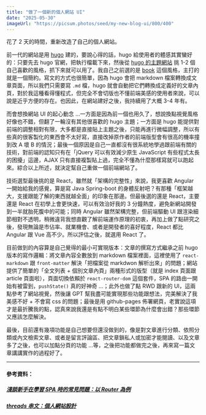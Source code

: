 ```yaml
---
title: "做了一個新的個人網站 UI"
date: "2025-05-30"
imageUrl: "https://picsum.photos/seed/my-new-blog-ui/800/400"
---
```


花了 2 天的時間，重新改造了自己的個人網站。

前一代的網站是用 [hugo](https://gohugo.io/) 建的，要說心得的話，hugo 給使用者的體感其實蠻好的：只要先去 hugo 官網，把執行檔載下來，然後從 [hugo 的主題網站](https://themes.gohugo.io/) 挑 1-2 個自己喜歡的風格，抓下來就可以用了。我自己之前選的是 [book](https://themes.gohugo.io/themes/hugo-book/) 這個風格，主打的就是一個簡約。寫文的方式也很簡單，因為 hugo 會把 markdown 檔案轉換成文章頁面，所以我們只需要寫 `.md` 檔，hugo 就會自動把它們轉換成定義好的文章內頁，對於我這種看得懂程式，但完全不會切版也不懂前端美感的使用者來說，可以說是近乎方便的存在。也因此，在網站建好之後，我持續用了大概 3-4 年有。

而會想換網站 UI 的起心動念 ...一方面是因為前一個也用久了，想說換點視覺風格好像也不錯，但翻了一輪沒有其他很喜歡的 hugo 主題；一方面是 hugo 能提供對前端的調整相對有限，大多都是直接貼上主題之後，只能再進行微幅調整，所以有些真的很客製化的東西會不太好寫，直接改掉原作者的前端版型會有很高的機率撞到改 A 壞 B 的情況；最後一個原因是自己一直都沒有很系統地學過跟前端有關的技術，對前端的認知只有在「jQuery 可以有效減少原生 JavaScript 有些程式太長的困擾」這邊，AJAX 只有直接複製貼上過，完全不懂為什麼那樣寫就可以跑起來。綜合以上所述，就決定幫自己重做一個前端網站了。

技術選型最後挑的是 React，雖然就「架構的完整性」來說，我更喜歡 Angular 一開始給我的感覺，算是寫 Java Spring-boot 的身體反射吧？有那種「框架越大，支援跟能了解的東西就越全面」的印象在那邊。但最後選的還是 React，主要還是 React 在初學上會更快速，可以有效治好我的 3 分鐘熱度，避免新網站開發到一半就胎死腹中的可能；同時 Angular 雖然架構完整，但前端驅動 UI 跟渲染細節相對不透明，稍微違背我想直觀了解前端運作原理的初衷，再加上做了點研究之後，發現無論是市佔率、就業機會、或者是開發者的喜好程度，React 都比 Angular 跟 Vue 高不少。所以評估之後，就選用 React 了。

目前做到的內容算是自己覺得的最小可實現版本：文章的撰寫方式繼承之前 hugo 版本的寫作邏輯：將文章內容全數放到 markdown 檔案裡面，這裡使用了 `react-markdown` 跟 `front-matter` 解決「把檔案從 markdwon 解析出來」的問題；網站提供了簡單的「全文列表 + 個別文章內頁」兩種形式的版型（就是 index 頁面跟 article 頁面啦），頁面切換依賴於 `react-router-dom` 這個套件，SPA 的路由一開始有被雷到，`pushState()` 真的好神奇 ...；此外也做了點 RWD 跟新的 UI，這兩點參考了網站視覺，然後讓 GPT 幫我盡可能實現那些功能跟想法，完美解決了我美感不好 + 不會寫 css 的問題；最後是用 github-pages 佈署網頁，老實說這項才是最折騰我的點，認真來說我還是有點不明白某些環節為什麼會出錯？那些環節又應該怎麼解決。

最後，目前還有幾項功能是自己想要但還沒做到的，像是對文章進行分類、依照分類或內文檢索文章、或者是留言評論區、把文章鎖私人或加密才能閱讀、以及文章多了之後，也可以加點分頁的功能 ...等，之後把功能都做完之後，再來寫一篇文章講講實作的過程好了。

---

#### 參考資料：
##### [淺談新手在學習 SPA 時的常見問題：以 Router 為例](https://blog.huli.tw/2019/09/18/spa-common-problem-about-router/)
##### [threads 串文：個人網站設計](https://www.threads.com/@furnace_0913/post/DCWBkjMTcDR)